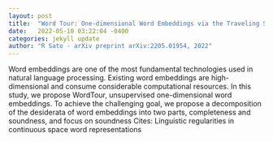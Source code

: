 ```yaml
---
layout: post
title:  "Word Tour: One-dimensional Word Embeddings via the Traveling Salesman Problem"
date:   2022-05-10 03:22:04 -0400
categories: jekyll update
author: "R Sato - arXiv preprint arXiv:2205.01954, 2022"
---
```

Word embeddings are one of the most fundamental technologies used in natural language processing. Existing word embeddings are high-dimensional and consume considerable computational resources. In this study, we propose WordTour, unsupervised one-dimensional word embeddings. To achieve the challenging goal, we propose a decomposition of the desiderata of word embeddings into two parts, completeness and soundness, and focus on soundness Cites: Linguistic regularities in continuous space word representations